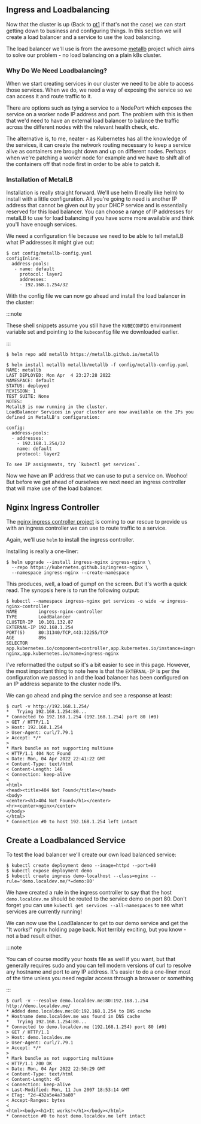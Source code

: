 ## Ingress and Loadbalancing

Now that the cluster is up (Back to [pt1](1-installation.md) if that's not the case) we can start getting down to business and configuring things. In this section we will create a load balancer and a service to use the load balancing.

The load balancer we'll use is from the awesome [metallb](https://metallb.universe.tf/) project which aims to solve our problem - no load balancing on a plain k8s cluster.

### Why Do We Need Loadbalancing?

When we start creating services in our cluster we need to be able to access those services. When we do, we need a way of exposing the service so we can access it and route traffic to it.

There are options such as tying a service to a NodePort which exposes the service on a worker node IP address and port. The problem with this is then that we'd need to have an external load balancer to balance the traffic across the different nodes with the relevant health check, etc.

The alternative is, to me, neater - as Kubernetes has all the knowledge of the services, it can create the network routing necessary to keep a service alive as containers are brought down and up on different nodes. Perhaps when we're patching a worker node for example and we have to shift all of the containers off that node first in order to be able to patch it.

### Installation of MetalLB

Installation is really straight forward. We'll use helm (I really like helm) to install with a little configuration. All you're going to need is another IP address that cannot be given out by your DHCP service and is essentially reserved for this load balancer. You can choose a range of IP addresses for metalLB to use for load balancing if you have some more available and think you'll have enough services.

We need a configuration file because we need to be able to tell metalLB what IP addresses it might give out:

```
$ cat config/metallb-config.yaml
configInline:
  address-pools:
   - name: default
     protocol: layer2
     addresses:
     - 192.168.1.254/32
```

With the config file we can now go ahead and install the load balancer in the cluster:

:::note

These shell snippets assume you still have the `KUBECONFIG` environment variable set and pointing to the `kubeconfig` file we downloaded earlier.

:::

```shell
$ helm repo add metallb https://metallb.github.io/metallb
```

```shell
$ helm install metallb metallb/metallb -f config/metallb-config.yaml
NAME: metallb
LAST DEPLOYED: Mon Apr  4 23:27:28 2022
NAMESPACE: default
STATUS: deployed
REVISION: 1
TEST SUITE: None
NOTES:
MetalLB is now running in the cluster.
LoadBalancer Services in your cluster are now available on the IPs you
defined in MetalLB's configuration:

config:
  address-pools:
  - addresses:
    - 192.168.1.254/32
    name: default
    protocol: layer2

To see IP assignments, try `kubectl get services`.
```

Now we have an IP address that we can use to put a service on. Woohoo! But before we get ahead of ourselves we next need an ingress controller that will make use of the load balancer.

## Nginx Ingress Controller

The [nginx ingress controller project](https://kubernetes.github.io/ingress-nginx/deploy/) is coming to our rescue to provide us with an ingress controller we can use to route traffic to a service.

Again, we'll use `helm` to install the ingress controller.

Installing is really a one-liner:

```
$ helm upgrade --install ingress-nginx ingress-nginx \
  --repo https://kubernetes.github.io/ingress-nginx \
  --namespace ingress-nginx --create-namespace
```

This produces, well, a load of gumpf on the screen. But it's worth a quick read. The synopsis here is to run the following output:

```shell
$ kubectl --namespace ingress-nginx get services -o wide -w ingress-nginx-controller
NAME        ingress-nginx-controller
TYPE        LoadBalancer
CLUSTER-IP  10.101.132.87
EXTERNAL-IP 192.168.1.254
PORT(S)     80:31340/TCP,443:32255/TCP
AGE         89s
SELECTOR    app.kubernetes.io/component=controller,app.kubernetes.io/instance=ingress-nginx,app.kubernetes.io/name=ingress-nginx
```

I've reformatted the output so it's a bit easier to see in this page. However, the most important thing to note here is that the `EXTERNAL-IP` is per the configuration we passed in and the load balancer has been configured on an IP address separate to the cluster node IPs.

We can go ahead and ping the service and see a response at least:

```shell
$ curl -v http://192.168.1.254/
*   Trying 192.168.1.254:80...
* Connected to 192.168.1.254 (192.168.1.254) port 80 (#0)
> GET / HTTP/1.1
> Host: 192.168.1.254
> User-Agent: curl/7.79.1
> Accept: */*
>
* Mark bundle as not supporting multiuse
< HTTP/1.1 404 Not Found
< Date: Mon, 04 Apr 2022 22:41:22 GMT
< Content-Type: text/html
< Content-Length: 146
< Connection: keep-alive
<
<html>
<head><title>404 Not Found</title></head>
<body>
<center><h1>404 Not Found</h1></center>
<hr><center>nginx</center>
</body>
</html>
* Connection #0 to host 192.168.1.254 left intact
```

## Create a Loadbalanced Service

To test the load balancer we'll create our own load balanced service:

```shell
$ kubectl create deployment demo --image=httpd --port=80
$ kubectl expose deployment demo
$ kubectl create ingress demo-localhost --class=nginx --rule='demo.localdev.me/*=demo:80'
```

We have created a rule in the ingress controller to say that the host `demo.localdev.me` should be routed to the service demo on port 80. Don't forget you can use `kubectl get services --all-namespaces` to see what services are currently running!

We can now use the LoadBalancer to get to our demo service and get the "It works!" nginx holding page back. Not terribly exciting, but you know - not a bad result either.

:::note

You can of course modify your hosts file as well if you want, but that generally requires sudo and you can tell modern versions of curl to resolve any hostname and port to any IP address. It's easier to do a one-liner most of the time unless you need regular access through a browser or something

:::

```shell
$ curl -v --resolve demo.localdev.me:80:192.168.1.254 http://demo.localdev.me/
* Added demo.localdev.me:80:192.168.1.254 to DNS cache
* Hostname demo.localdev.me was found in DNS cache
*   Trying 192.168.1.254:80...
* Connected to demo.localdev.me (192.168.1.254) port 80 (#0)
> GET / HTTP/1.1
> Host: demo.localdev.me
> User-Agent: curl/7.79.1
> Accept: */*
>
* Mark bundle as not supporting multiuse
< HTTP/1.1 200 OK
< Date: Mon, 04 Apr 2022 22:50:29 GMT
< Content-Type: text/html
< Content-Length: 45
< Connection: keep-alive
< Last-Modified: Mon, 11 Jun 2007 18:53:14 GMT
< ETag: "2d-432a5e4a73a80"
< Accept-Ranges: bytes
<
<html><body><h1>It works!</h1></body></html>
* Connection #0 to host demo.localdev.me left intact
```
